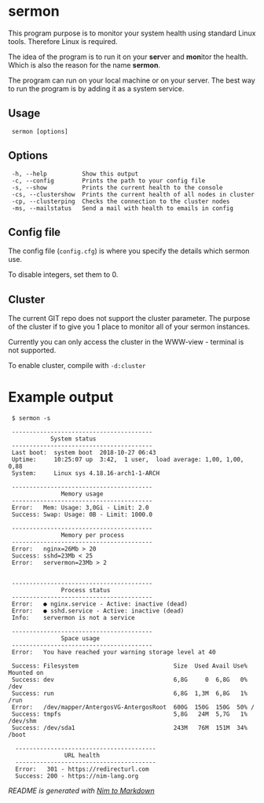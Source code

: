 # sermon

This program purpose is to monitor your system
health using standard Linux tools. Therefore
Linux is required.

The idea of the program is to run it on your **ser**ver
and **mon**itor the health. Which is also the reason
for the name **sermon**.

The program can run on your local machine
or on your server. The best way to run the program
is by adding it as a system service.

## Usage
```
 sermon [options]
```


## Options
```
 -h, --help          Show this output
 -c, --config        Prints the path to your config file
 -s, --show          Prints the current health to the console
 -cs, --clustershow  Prints the current health of all nodes in cluster
 -cp, --clusterping  Checks the connection to the cluster nodes
 -ms, --mailstatus   Send a mail with health to emails in config
```


## Config file
The config file (`config.cfg`) is where you specify
the details which sermon use.

To disable integers, set them to 0.


## Cluster
The current GIT repo does not support the cluster
parameter. The purpose of the cluster if to give
you 1 place to monitor all of your sermon instances.

Currently you can only access the cluster in
the WWW-view - terminal is not supported.

To enable cluster, compile with `-d:cluster`

# Example output
```
 $ sermon -s

 ----------------------------------------
            System status
 ----------------------------------------
 Last boot:  system boot  2018-10-27 06:43
 Uptime:     10:25:07 up  3:42,  1 user,  load average: 1,00, 1,00, 0,88
 System:     Linux sys 4.18.16-arch1-1-ARCH

 ----------------------------------------
               Memory usage
 ----------------------------------------
 Error:   Mem: Usage: 3,0Gi - Limit: 2.0
 Success: Swap: Usage: 0B - Limit: 1000.0

 ----------------------------------------
               Memory per process
 ----------------------------------------
 Error:   nginx=26Mb > 20
 Success: sshd=23Mb < 25
 Error:   servermon=23Mb > 2


 ----------------------------------------
               Process status
 ----------------------------------------
 Error:   ● nginx.service - Active: inactive (dead)
 Error:   ● sshd.service - Active: inactive (dead)
 Info:    servermon is not a service

 ----------------------------------------
               Space usage
 ----------------------------------------
 Error:   You have reached your warning storage level at 40

 Success: Filesystem                           Size  Used Avail Use% Mounted on
 Success: dev                                  6,8G     0  6,8G   0% /dev
 Success: run                                  6,8G  1,3M  6,8G   1% /run
 Error:   /dev/mapper/AntergosVG-AntergosRoot  600G  150G  150G  50% /
 Success: tmpfs                                5,8G   24M  5,7G   1% /dev/shm
 Success: /dev/sda1                            243M   76M  151M  34% /boot

  ----------------------------------------
                URL health
  ----------------------------------------
  Error:   301 - https://redirecturl.com
  Success: 200 - https://nim-lang.org
```

*README is generated with [Nim to Markdown](https://github.com/ThomasTJdev/nimtomd)*
